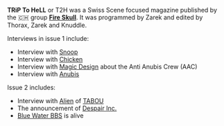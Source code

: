 **TRiP To HeLL** or T2H was a Swiss Scene focused magazine published by the 🇨🇭 group **[Fire Skull](https://demozoo.org/groups/35008/)**. It was programmed by Zarek and edited by Thorax, Zarek and Knuddle.

Interviews in issue 1 include:
- Interview with [Snoop](https://demozoo.org/sceners/35029/)
- Interview with [Chicken](https://demozoo.org/sceners/3396/)
- Interview with [Magic Design](https://demozoo.org/sceners/35001/) about the Anti Anubis Crew (AAC)
- Interview with [Anubis](https://demozoo.org/sceners/35005/)

Issue 2 includes:
- Interview with [Alien](https://demozoo.org/sceners/35032/) of [TABOU](https://demozoo.org/groups/35033/)
- The announcement of [Despair Inc.](https://demozoo.org/groups/146255/)
- [Blue Water BBS](https://demozoo.org/bbs/605/) is alive